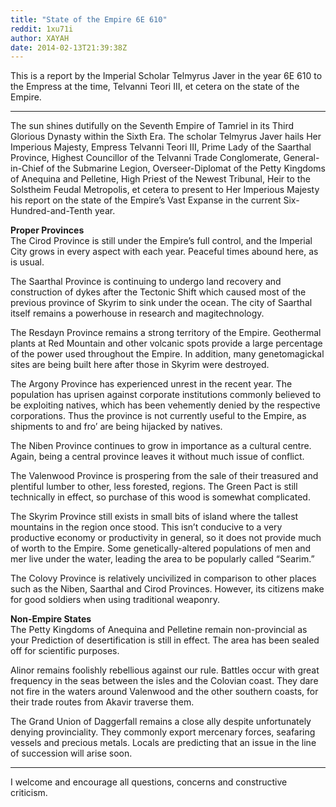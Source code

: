 ```yaml
---
title: "State of the Empire 6E 610"
reddit: 1xu71i
author: XAYAH
date: 2014-02-13T21:39:38Z
---
```


This is a report by the Imperial Scholar Telmyrus Javer in the year 6E 610 to the Empress at the time, Telvanni Teori III, et cetera on the state of the Empire.
***
The sun shines dutifully on the Seventh Empire of Tamriel in its Third Glorious Dynasty within the Sixth Era. The scholar Telmyrus Javer hails Her Imperious Majesty, Empress Telvanni Teori III, Prime Lady of the Saarthal Province, Highest Councillor of the Telvanni Trade Conglomerate, General-in-Chief of the Submarine Legion, Overseer-Diplomat of the Petty Kingdoms of Anequina and Pelletine, High Priest of the Newest Tribunal, Heir to the Solstheim Feudal Metropolis, et cetera to present to Her Imperious Majesty his report on the state of the Empire’s Vast Expanse in the current Six-Hundred-and-Tenth year.

**Proper Provinces**  
The Cirod Province is still under the Empire’s full control, and the Imperial City grows in every aspect with each year. Peaceful times abound here, as is usual.

The Saarthal Province is continuing to undergo land recovery and construction of dykes after the Tectonic Shift which caused most of the previous province of Skyrim to sink under the ocean. The city of Saarthal itself remains a powerhouse in research and magitechnology.

The Resdayn Province remains a strong territory of the Empire. Geothermal plants at Red Mountain and other volcanic spots provide a large percentage of the power used throughout the Empire. In addition, many genetomagickal sites are being built here after those in Skyrim were destroyed.

The Argony Province has experienced unrest in the recent year. The population has uprisen against corporate institutions commonly believed to be exploiting natives, which has been vehemently denied by the respective corporations. Thus the province is not currently useful to the Empire, as shipments to and fro’ are being hijacked by natives.

The Niben Province continues to grow in importance as a cultural centre. Again, being a central province leaves it without much issue of conflict.

The Valenwood Province is prospering from the sale of their treasured and plentiful lumber to other, less forested, regions. The Green Pact is still technically in effect, so purchase of this wood is somewhat complicated.

The Skyrim Province still exists in small bits of island where the tallest mountains in the region once stood. This isn’t conducive to a very productive economy or productivity in general, so it does not provide much of worth to the Empire. Some genetically-altered populations of men and mer live under the water, leading the area to be popularly called “Searim.”

The Colovy Province is relatively uncivilized in comparison to other places such as the Niben, Saarthal and Cirod Provinces. However, its citizens make for good soldiers when using traditional weaponry.

**Non-Empire States**  
The Petty Kingdoms of Anequina and Pelletine remain non-provincial as your Prediction of desertification is still in effect. The area has been sealed off for scientific purposes.

Alinor remains foolishly rebellious against our rule. Battles occur with great frequency in the seas between the isles and the Colovian coast. They dare not fire in the waters around Valenwood and the other southern coasts, for their trade routes from Akavir traverse them.

The Grand Union of Daggerfall remains a close ally despite unfortunately denying provinciality. They commonly export mercenary forces, seafaring vessels and precious metals. Locals are predicting that an issue in the line of succession will arise soon.
***
I welcome and encourage all questions, concerns and constructive criticism.
